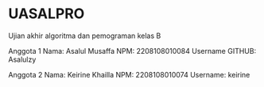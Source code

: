 # UASALPRO
Ujian akhir algoritma dan pemograman kelas B

Anggota 1
Nama: Asalul Musaffa
NPM: 2208108010084
Username GITHUB: Asalulzy

Anggota 2
Nama: Keirine Khailla
NPM: 2208108010074
Username: keirine

